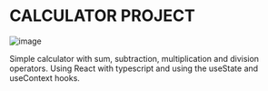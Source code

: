 # CALCULATOR PROJECT

![image](https://user-images.githubusercontent.com/60369262/186710874-2857a342-c239-4aac-98dd-c5fba463d7e1.png)

Simple calculator with sum, subtraction, multiplication and division operators. Using React with typescript and using the useState and useContext hooks.
